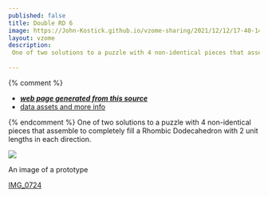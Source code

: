 ```yaml
---
published: false
title: Double RD 6
image: https://John-Kostick.github.io/vzome-sharing/2021/12/12/17-40-14-Double-RD-6/Double-RD-6.png
layout: vzome
description:
 One of two solutions to a puzzle with 4 non-identical pieces that assemble to completely fill a Rhombic Dodecahedron with 2 unit lengths in each direction.
  
---
```


{% comment %}
 - [***web page generated from this source***][post]
 - [data assets and more info][github]

[post]: <https://John-Kostick.github.io/vzome-sharing/2021/12/12/Double-RD-6-17-40-14.html>
[github]: <https://github.com/John-Kostick/vzome-sharing/tree/main/2021/12/12/17-40-14-Double-RD-6/>
{% endcomment %}
One of two solutions to a puzzle with 4 non-identical pieces that assemble to completely fill a Rhombic Dodecahedron with 2 unit lengths in each direction.

<vzome-viewer style="width: 100%; height: 65vh;"
       src="https://John-Kostick.github.io/vzome-sharing/2021/12/12/17-40-14-Double-RD-6/Double-RD-6.vZome" >
  <img src="https://John-Kostick.github.io/vzome-sharing/2021/12/12/17-40-14-Double-RD-6/Double-RD-6.png" />
</vzome-viewer>

An image of a prototype

[IMG_0724](https://user-images.githubusercontent.com/78830166/146689504-abf549ea-2f27-4910-821b-f1f77a6800c0.JPG)
